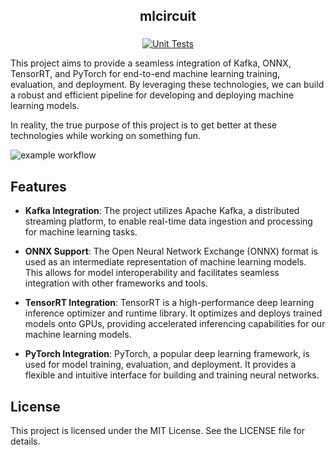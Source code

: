 <div align="center">

## mlcircuit

<h3>



</h3>

[![Unit Tests](https://github.com/Charbel199/mlcircuit/actions/workflows/test.yml/badge.svg)](https://github.com/Charbel199/mlcircuit/blob/main/.github/workflows/test.yml)

</div>



This project aims to provide a seamless integration of Kafka, ONNX, TensorRT, and PyTorch for end-to-end machine learning training, evaluation, and deployment. By leveraging these technologies, we can build a robust and efficient pipeline for developing and deploying machine learning models.

In reality, the true purpose of this project is to get better at these technologies while working on something fun.

![example workflow]()

## Features

- **Kafka Integration**: The project utilizes Apache Kafka, a distributed streaming platform, to enable real-time data ingestion and processing for machine learning tasks.

- **ONNX Support**: The Open Neural Network Exchange (ONNX) format is used as an intermediate representation of machine learning models. This allows for model interoperability and facilitates seamless integration with other frameworks and tools.

- **TensorRT Integration**: TensorRT is a high-performance deep learning inference optimizer and runtime library. It optimizes and deploys trained models onto GPUs, providing accelerated inferencing capabilities for our machine learning models.

- **PyTorch Integration**: PyTorch, a popular deep learning framework, is used for model training, evaluation, and deployment. It provides a flexible and intuitive interface for building and training neural networks.


## License

This project is licensed under the MIT License. See the LICENSE file for details.